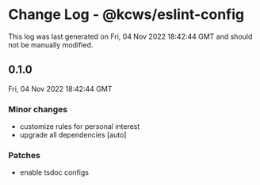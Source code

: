 # Change Log - @kcws/eslint-config

This log was last generated on Fri, 04 Nov 2022 18:42:44 GMT and should not be manually modified.

## 0.1.0
Fri, 04 Nov 2022 18:42:44 GMT

### Minor changes

- customize rules for personal interest
- upgrade all dependencies [auto]

### Patches

- enable tsdoc configs

